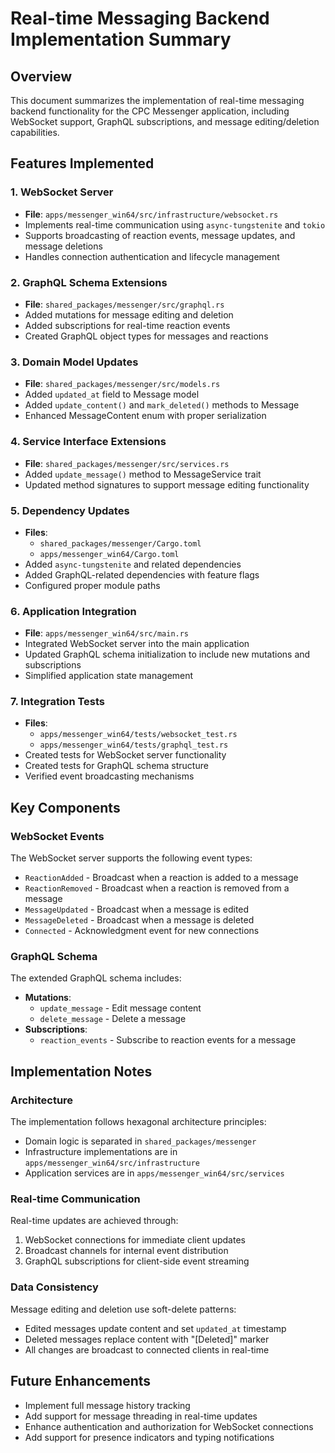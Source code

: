 # Real-time Messaging Backend Implementation Summary

## Overview
This document summarizes the implementation of real-time messaging backend functionality for the CPC Messenger application, including WebSocket support, GraphQL subscriptions, and message editing/deletion capabilities.

## Features Implemented

### 1. WebSocket Server
- **File**: `apps/messenger_win64/src/infrastructure/websocket.rs`
- Implements real-time communication using `async-tungstenite` and `tokio`
- Supports broadcasting of reaction events, message updates, and message deletions
- Handles connection authentication and lifecycle management

### 2. GraphQL Schema Extensions
- **File**: `shared_packages/messenger/src/graphql.rs`
- Added mutations for message editing and deletion
- Added subscriptions for real-time reaction events
- Created GraphQL object types for messages and reactions

### 3. Domain Model Updates
- **File**: `shared_packages/messenger/src/models.rs`
- Added `updated_at` field to Message model
- Added `update_content()` and `mark_deleted()` methods to Message
- Enhanced MessageContent enum with proper serialization

### 4. Service Interface Extensions
- **File**: `shared_packages/messenger/src/services.rs`
- Added `update_message()` method to MessageService trait
- Updated method signatures to support message editing functionality

### 5. Dependency Updates
- **Files**: 
  - `shared_packages/messenger/Cargo.toml`
  - `apps/messenger_win64/Cargo.toml`
- Added `async-tungstenite` and related dependencies
- Added GraphQL-related dependencies with feature flags
- Configured proper module paths

### 6. Application Integration
- **File**: `apps/messenger_win64/src/main.rs`
- Integrated WebSocket server into the main application
- Updated GraphQL schema initialization to include new mutations and subscriptions
- Simplified application state management

### 7. Integration Tests
- **Files**:
  - `apps/messenger_win64/tests/websocket_test.rs`
  - `apps/messenger_win64/tests/graphql_test.rs`
- Created tests for WebSocket server functionality
- Created tests for GraphQL schema structure
- Verified event broadcasting mechanisms

## Key Components

### WebSocket Events
The WebSocket server supports the following event types:
- `ReactionAdded` - Broadcast when a reaction is added to a message
- `ReactionRemoved` - Broadcast when a reaction is removed from a message
- `MessageUpdated` - Broadcast when a message is edited
- `MessageDeleted` - Broadcast when a message is deleted
- `Connected` - Acknowledgment event for new connections

### GraphQL Schema
The extended GraphQL schema includes:
- **Mutations**:
  - `update_message` - Edit message content
  - `delete_message` - Delete a message
- **Subscriptions**:
  - `reaction_events` - Subscribe to reaction events for a message

## Implementation Notes

### Architecture
The implementation follows hexagonal architecture principles:
- Domain logic is separated in `shared_packages/messenger`
- Infrastructure implementations are in `apps/messenger_win64/src/infrastructure`
- Application services are in `apps/messenger_win64/src/services`

### Real-time Communication
Real-time updates are achieved through:
1. WebSocket connections for immediate client updates
2. Broadcast channels for internal event distribution
3. GraphQL subscriptions for client-side event streaming

### Data Consistency
Message editing and deletion use soft-delete patterns:
- Edited messages update content and set `updated_at` timestamp
- Deleted messages replace content with "[Deleted]" marker
- All changes are broadcast to connected clients in real-time

## Future Enhancements
- Implement full message history tracking
- Add support for message threading in real-time updates
- Enhance authentication and authorization for WebSocket connections
- Add support for presence indicators and typing notifications